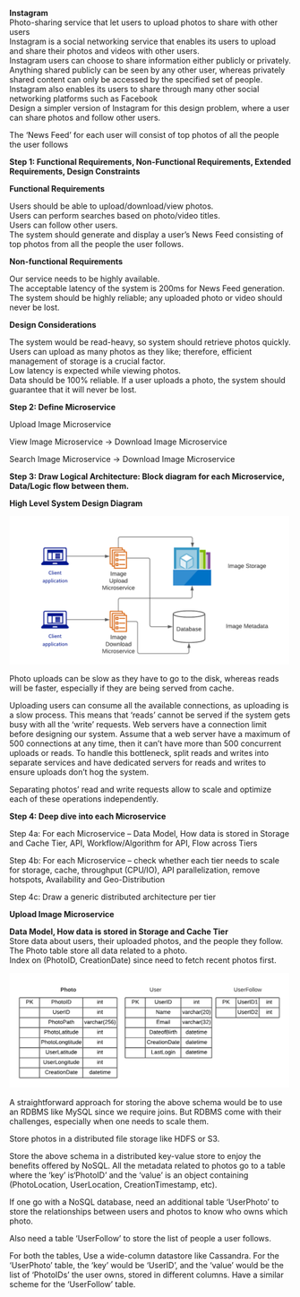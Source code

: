 <b>Instagram</b><br>
Photo-sharing service that let users to upload photos to share with other users<br>
Instagram is a social networking service that enables its users to upload and share their photos and videos with other users. <br>
Instagram users can choose to share information either publicly or privately. <br>
Anything shared publicly can be seen by any other user, whereas privately shared content can only be accessed by the specified set of people. <br>
Instagram also enables its users to share through many other social networking platforms such as Facebook <br>
Design a simpler version of Instagram for this design problem, where a user can share photos and follow other users. <br>

The ‘News Feed’ for each user will consist of top photos of all the people the user follows<br>

<b>Step 1: Functional Requirements, Non-Functional Requirements, Extended Requirements, Design Constraints</b><br>

<b>Functional Requirements</b><br>

Users should be able to upload/download/view photos.<br>
Users can perform searches based on photo/video titles.<br>
Users can follow other users.<br>
The system should generate and display a user’s News Feed consisting of top photos from all the people the user follows.<br>

<b>Non-functional Requirements</b><br>

Our service needs to be highly available.<br>
The acceptable latency of the system is 200ms for News Feed generation.<br>
The system should be highly reliable; any uploaded photo or video should never be lost.<br>

<b>Design Considerations</b><br>

The system would be read-heavy, so system should retrieve photos quickly.
Users can upload as many photos as they like; therefore, efficient management of storage is a crucial factor.<br>
Low latency is expected while viewing photos.<br>
Data should be 100% reliable. If a user uploads a photo, the system should guarantee that it will never be lost.<br>

<b>Step 2: Define Microservice</b><br>

Upload Image Microservice

View Image Microservice -> Download Image Microservice

Search Image Microservice -> Download Image Microservice

<b>Step 3: Draw Logical Architecture: Block diagram for each Microservice, Data/Logic flow between them.</b><br>

<b>High Level System Design Diagram</b><br>

<img src="https://github.com/rjanapa/rjanapa/blob/main/Instagram-high-level-systemdesign.png" width="500" length="500">

Photo uploads can be slow as they have to go to the disk, whereas reads will be faster, especially if they are being served from cache.

Uploading users can consume all the available connections, as uploading is a slow process. This means that ‘reads’ cannot be served if the system gets busy with all the ‘write’ requests. Web servers have a connection limit before designing our system. Assume that a web server have a maximum of 500 connections at any time, then it can’t have more than 500 concurrent uploads or reads. To handle this bottleneck, split reads and writes into separate services and have dedicated servers for reads and writes to ensure uploads don’t hog the system.

Separating photos’ read and write requests allow to scale and optimize each of these operations independently.

<b>Step 4: Deep dive into each Microservice</b><br>

Step 4a: For each Microservice – Data Model, How data is stored in Storage and Cache Tier, API, Workflow/Algorithm for API, Flow across Tiers

Step 4b: For each Microservice – check whether each tier needs to scale for storage, cache, throughput (CPU/IO), API parallelization, remove hotspots, Availability and Geo-Distribution

Step 4c: Draw a generic distributed architecture per tier

<b>Upload Image Microservice</b><br>

<b>Data Model, How data is stored in Storage and Cache Tier</b><br>
Store data about users, their uploaded photos, and the people they follow. <br>
The Photo table store all data related to a photo. <br>
Index on (PhotoID, CreationDate) since need to fetch recent photos first.<br>

<img src="https://github.com/rjanapa/rjanapa/blob/main/Instagram-DB-Tables.png" width="500" length="500">

A straightforward approach for storing the above schema would be to use an RDBMS like MySQL since we require joins. But RDBMS come with their challenges, especially when one needs to scale them. <br>

Store photos in a distributed file storage like HDFS or S3.<br>

Store the above schema in a distributed key-value store to enjoy the benefits offered by NoSQL. All the metadata related to photos go to a table where the ‘key’ is‘PhotoID’ and the ‘value’ is an object containing (PhotoLocation, UserLocation, CreationTimestamp, etc).

If one go with a NoSQL database, need an additional table  ‘UserPhoto’ to store the relationships between users and photos to know who owns which photo.  <br>

Also need a table ‘UserFollow’ to store the list of people a user follows. <br>

For both the tables, Use a wide-column datastore like Cassandra. For the ‘UserPhoto’ table, the ‘key’ would be ‘UserID’, and the ‘value’ would be the list of ‘PhotoIDs’ the user owns, stored in different columns. Have a similar scheme for the ‘UserFollow’ table.


